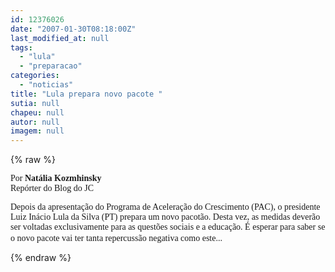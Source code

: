 ```yaml
---
id: 12376026
date: "2007-01-30T08:18:00Z"
last_modified_at: null
tags:
  - "lula"
  - "preparacao"
categories:
  - "noticias"
title: "Lula prepara novo pacote "
sutia: null
chapeu: null
autor: null
imagem: null
---
```

{% raw %}
<p><P><FONT face=Verdana>Por <STRONG>Natália Kozmhinsky</STRONG><BR>Repórter do Blog do JC </FONT></P></p>
<p><P><FONT face=Verdana>Depois da apresentação do Programa de Aceleração do Crescimento (PAC), o presidente Luiz Inácio Lula da Silva (PT) prepara um novo pacotão. Desta vez, as medidas deverão ser voltadas exclusivamente para as questões sociais e a educação. É esperar para saber se o novo pacote vai ter tanta repercussão negativa como este...</FONT>&nbsp;&nbsp;&nbsp;&nbsp; </P> </p>
{% endraw %}